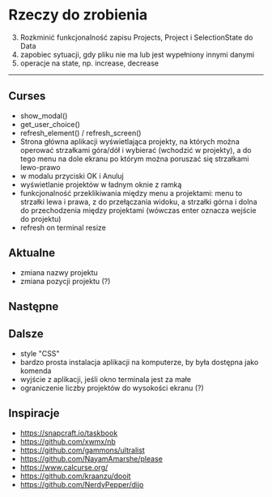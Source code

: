 # Rzeczy do zrobienia

3. Rozkminić funkcjonalność zapisu Projects, Project i SelectionState do Data
4. zapobiec sytuacji, gdy pliku nie ma lub jest wypełniony innymi danymi
5. operacje na state, np. increase, decrease

---

## Curses

- show_modal()
- get_user_choice()
- refresh_element() / refresh_screen()
- Strona główna aplikacji wyświetlająca projekty, na których można operować strzałkami góra/dół i wybierać (wchodzić w projekty), a do tego menu na dole ekranu po którym można poruszać się strzałkami lewo-prawo
- w modalu przyciski OK i Anuluj
- wyświetlanie projektów w ładnym oknie z ramką
- funkcjonalność przeklikiwania między menu a projektami: menu to strzałki lewa i prawa, z do przełączania widoku, a strzałki górna i dolna do przechodzenia między projektami (wówczas enter oznacza wejście do projektu)
- refresh on terminal resize

## Aktualne
- zmiana nazwy projektu
- zmiana pozycji projektu (?)

## Następne

## Dalsze

- style "CSS"
- bardzo prosta instalacja aplikacji na komputerze, by była dostępna jako komenda
- wyjście z aplikacji, jeśli okno terminala jest za małe
- ograniczenie liczby projektów do wysokości ekranu (?)

## Inspiracje
- https://snapcraft.io/taskbook
- https://github.com/xwmx/nb
- https://github.com/gammons/ultralist
- https://github.com/NayamAmarshe/please
- https://www.calcurse.org/
- https://github.com/kraanzu/dooit
- https://github.com/NerdyPepper/dijo